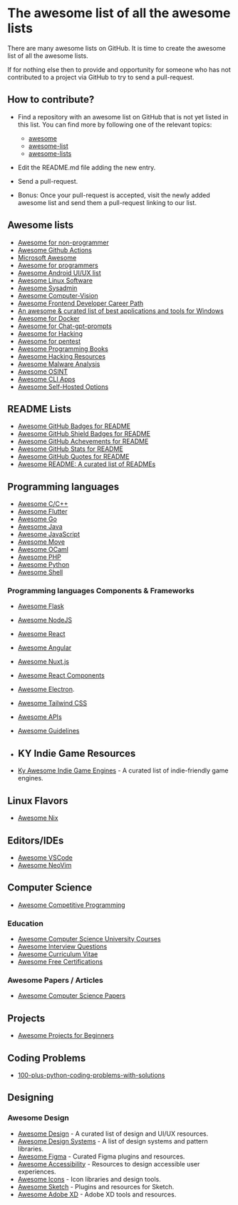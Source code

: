 # The awesome list of all the awesome lists

There are many awesome lists on GitHub. It is time to create the awesome list of all the awesome lists.

If for nothing else then to provide and opportunity for someone who has not contributed to a project via GitHub to try to send a pull-request.

## How to contribute?

* Find a repository with an awesome list on GitHub that is not yet listed in this list. You can find more by following one of the relevant topics:
    * [awesome](https://github.com/topics/awesome)
    * [awesome-list](https://github.com/topics/awesome-list)
    * [awesome-lists](https://github.com/topics/awesome-lists)
* Edit the README.md file adding the new entry.
* Send a pull-request.
  
* Bonus: Once your pull-request is accepted, visit the newly added awesome list and send them a pull-request linking to our list.

## Awesome lists

* [Awesome for non-programmer](https://github.com/szabgab/awesome-for-non-programmers)
* [Awesome Github Actions](https://github.com/sdras/awesome-actions)
* [Microsoft Awesome](https://github.com/Awesome-Windows/Awesome)
* [Awesome for programmers](https://github.com/trimstray/the-book-of-secret-knowledge)
* [Awesome Android UI/UX list](https://github.com/wasabeef/awesome-android-ui)
* [Awesome Linux Software](https://github.com/luong-komorebi/Awesome-Linux-Software)
* [Awesome Sysadmin](https://github.com/kahun/awesome-sysadmin)
* [Awesome Computer-Vision](https://github.com/jbhuang0604/awesome-computer-vision)
* [Awesome Frontend Developer Career Path](https://github.com/fulyaertay/Front-End-Developer-Path)
* [An awesome & curated list of best applications and tools for Windows](https://github.com/Awesome-Windows/Awesome)
* [Awesome for Docker](https://github.com/veggiemonk/awesome-docker)
* [Awesome for Chat-gpt-prompts](https://github.com/f/awesome-chatgpt-prompts)
* [Awesome for Hacking](https://github.com/Hack-with-Github/Awesome-Hacking)
* [Awesome for pentest](https://github.com/enaqx/awesome-pentest)
* [Awesome Programming Books](https://github.com/royeo/awesome-programming-books)
* [Awesome Hacking Resources](https://github.com/vitalysim/Awesome-Hacking-Resources)
* [Awesome Malware Analysis](https://github.com/rshipp/awesome-malware-analysis)
* [Awesome OSINT](https://github.com/jivoi/awesome-osint)
* [Awesome CLI Apps](https://github.com/agarrharr/awesome-cli-apps?tab=readme-ov-file)
* [Awesome Self-Hosted Options](https://github.com/awesome-selfhosted/awesome-selfhosted.git)

## README Lists

* [Awesome GitHub Badges for README](https://github.com/chetanraj/awesome-github-badges)
* [Awesome GitHub Shield Badges for README](https://github.com/Ileriayo/markdown-badges)
* [Awesome GitHub Achevements for README](https://github.com/drknzz/GitHub-Achievements)
* [Awesome GitHub Stats for README](https://github.com/anuraghazra/github-readme-stats)
* [Awesome GitHub Quotes for README](https://github.com/shravan20/github-readme-quotes)
* [Awesome README: A curated list of READMEs](https://github.com/matiassingers/awesome-readme)

## Programming languages

* [Awesome C/C++](https://github.com/fffaraz/awesome-cpp)
* [Awesome Flutter](https://github.com/Solido/awesome-flutter)
* [Awesome Go](https://github.com/avelino/awesome-go)
* [Awesome Java](https://github.com/akullpp/awesome-java)
* [Awesome JavaScript](https://github.com/sorrycc/awesome-javascript)
* [Awesome Move](https://github.com/MystenLabs/awesome-move)
* [Awesome OCaml](https://github.com/ocaml-community/awesome-ocaml)
* [Awesome PHP](https://github.com/ziadoz/awesome-php)
* [Awesome Python](https://github.com/vinta/awesome-python)
* [Awesome Shell](https://github.com/alebcay/awesome-shell)

### Programming languages Components & Frameworks

* [Awesome Flask](https://github.com/humiaozuzu/awesome-flask)
* [Awesome NodeJS](https://github.com/sindresorhus/awesome-nodejs)
* [Awesome React](https://github.com/enaqx/awesome-react)
* [Awesome Angular](https://github.com/PatrickJS/awesome-angular)
* [Awesome Nuxt.js](https://github.com/nuxt/awesome)
* [Awesome React Components](https://github.com/brillout/awesome-react-components)
* [Awesome Electron](https://github.com/sindresorhus/awesome-electron).
* [Awesome Tailwind CSS](https://github.com/aniftyco/awesome-tailwindcss)
* [Awesome APIs](https://github.com/TonnyL/Awesome_APIs)
* [Awesome Guidelines](https://github.com/Kristories/awesome-guidelines)

* ## KY Indie Game Resources
* [Ky Awesome Indie Game Engines](https://github.com/Krishnamohan33/Ky-awesome-indie-game_engines) - A curated list of indie-friendly game engines. 


## Linux Flavors

* [Awesome Nix](https://github.com/nix-community/awesome-nix)

## Editors/IDEs

* [Awesome VSCode](https://github.com/viatsko/awesome-vscode)
* [Awesome NeoVim](https://github.com/rockerBOO/awesome-neovim)

## Computer Science

* [Awesome Competitive Programming](https://github.com/lnishan/awesome-competitive-programming)

### Education

* [Awesome Computer Science University Courses](https://github.com/prakhar1989/awesome-courses)
* [Awesome Interview Questions](https://github.com/DopplerHQ/awesome-interview-questions)
* [Awesome Curriculum Vitae](https://github.com/posquit0/Awesome-CV)
* [Awesome Free Certifications](https://github.com/RBLucky/Awesome-Free-Certifications)

### Awesome Papers / Articles

* [Awesome Computer Science Papers](https://github.com/papers-we-love/papers-we-love)

## Projects

* [Awesome Projects for Beginners](https://github.com/MunGell/awesome-for-beginners)

## Coding Problems

* [100-plus-python-coding-problems-with-solutions](https://github.com/ProgrammingHero1/100-plus-python-coding-problems-with-solutions)

## Designing

### Awesome Design

* [Awesome Design](https://github.com/gztchan/awesome-design) - A curated list of design and UI/UX resources.
* [Awesome Design Systems](https://github.com/alexpate/awesome-design-systems) - A list of design systems and pattern libraries.
* [Awesome Figma](https://github.com/ericbernier/awesome-figma) - Curated Figma plugins and resources.
* [Awesome Accessibility](https://github.com/brunopulis/awesome-a11y) - Resources to design accessible user experiences.
* [Awesome Icons](https://github.com/notlmn/awesome-icons) - Icon libraries and design tools.
* [Awesome Sketch](https://github.com/diessica/awesome-sketch) - Plugins and resources for Sketch.
* [Awesome Adobe XD](https://github.com/AdobeXD/xd-awesome) - Adobe XD tools and resources.
